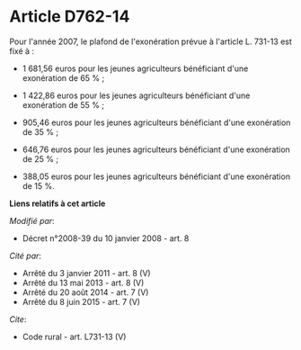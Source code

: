 # Article D762-14

Pour l'année 2007, le plafond de l'exonération prévue à l'article L. 731-13 est fixé à :

- 1 681,56 euros pour les jeunes agriculteurs bénéficiant d'une exonération de 65 % ;

- 1 422,86 euros pour les jeunes agriculteurs bénéficiant d'une exonération de 55 % ;

- 905,46 euros pour les jeunes agriculteurs bénéficiant d'une exonération de 35 % ;

- 646,76 euros pour les jeunes agriculteurs bénéficiant d'une exonération de 25 % ;

- 388,05 euros pour les jeunes agriculteurs bénéficiant d'une exonération de 15 %.

**Liens relatifs à cet article**

_Modifié par_:

  - Décret n°2008-39 du 10 janvier 2008 - art. 8

_Cité par_:

  - Arrêté du 3 janvier 2011 - art. 8 (V)
  - Arrêté du 13 mai 2013 - art. 8 (V)
  - Arrêté du 20 août 2014 - art. 7 (V)
  - Arrêté du 8 juin 2015 - art. 7 (V)

_Cite_:

  - Code rural - art. L731-13 (V)

